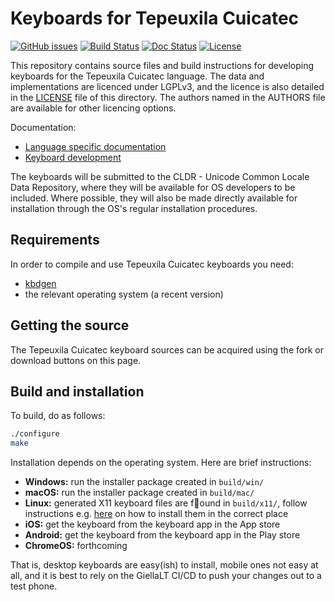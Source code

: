 # Keyboards for Tepeuxila Cuicatec

[![GitHub issues](https://img.shields.io/github/issues-raw/giellalt/keyboard-cux)](https://github.com/giellalt/keyboard-cux/issues)
[![Build Status](https://github.com/giellalt/keyboard-cux/workflows/Build%20Keyboards/badge.svg)](https://github.com/giellalt/keyboard-cux/actions)
[![Doc Status](https://github.com/giellalt/keyboard-cux/workflows/Build%20Docs/badge.svg)](https://github.com/giellalt/keyboard-cux/actions)
[![License](https://img.shields.io/github/license/giellalt/keyboard-cux)](https://github.com/giellalt/keyboard-cux/blob/main/LICENSE)

This repository contains source files and build instructions for
developing keyboards for the Tepeuxila Cuicatec language. The data and
implementations are licenced under LGPLv3, and the licence is
also detailed in the [LICENSE](LICENSE) file of this directory. The authors named
in the AUTHORS file are available for other licencing options.

Documentation:

- [Language specific documentation](https://giellalt.github.io/keyboard-cux)
- [Keyboard development](https://giellalt.github.io/keyboards/Overview.html)

The keyboards will be submitted to the CLDR - Unicode Common Locale Data
Repository, where they will be available for OS developers to be
included. Where possible, they will also be made directly available for
installation through the OS's regular installation procedures.

## Requirements

In order to compile and use Tepeuxila Cuicatec keyboards you need:

- [kbdgen](https://github.com/divvun/kbdgen)
- the relevant operating system (a recent version)

## Getting the source

The Tepeuxila Cuicatec keyboard sources can be acquired using the fork or download
buttons on this page.

## Build and installation

To build, do as follows:

```sh
./configure
make
```

Installation depends on the operating system. Here are brief instructions:

- __Windows:__ run the installer package created in `build/win/`
- __macOS:__ run the installer package created in `build/mac/`
- __Linux:__ generated X11 keyboard files are found in `build/x11/`, follow
  instructions e.g.
  [here](https://paulguerin.medium.com/install-an-additional-keyboard-layout-on-x11-58e53aaef1e4)
  on how to install them in the correct place
- __iOS:__ get the keyboard from the keyboard app in the App store
- __Android:__ get the keyboard from the keyboard app in the Play store
- __ChromeOS:__ forthcoming

That is, desktop keyboards are easy(ish) to install, mobile ones not easy at all,
and it is best to rely on the GiellaLT CI/CD to push your changes out to a test phone.
